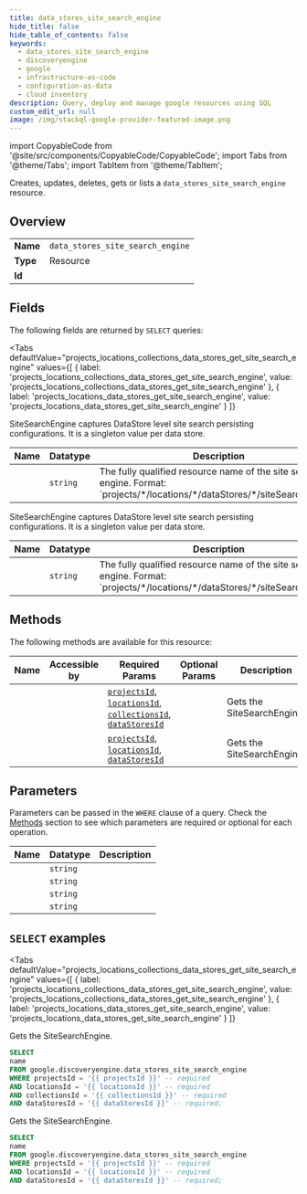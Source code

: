 ```yaml
--- 
title: data_stores_site_search_engine
hide_title: false
hide_table_of_contents: false
keywords:
  - data_stores_site_search_engine
  - discoveryengine
  - google
  - infrastructure-as-code
  - configuration-as-data
  - cloud inventory
description: Query, deploy and manage google resources using SQL
custom_edit_url: null
image: /img/stackql-google-provider-featured-image.png
---
```


import CopyableCode from '@site/src/components/CopyableCode/CopyableCode';
import Tabs from '@theme/Tabs';
import TabItem from '@theme/TabItem';

Creates, updates, deletes, gets or lists a <code>data_stores_site_search_engine</code> resource.

## Overview
<table><tbody>
<tr><td><b>Name</b></td><td><code>data_stores_site_search_engine</code></td></tr>
<tr><td><b>Type</b></td><td>Resource</td></tr>
<tr><td><b>Id</b></td><td><CopyableCode code="google.discoveryengine.data_stores_site_search_engine" /></td></tr>
</tbody></table>

## Fields

The following fields are returned by `SELECT` queries:

<Tabs
    defaultValue="projects_locations_collections_data_stores_get_site_search_engine"
    values={[
        { label: 'projects_locations_collections_data_stores_get_site_search_engine', value: 'projects_locations_collections_data_stores_get_site_search_engine' },
        { label: 'projects_locations_data_stores_get_site_search_engine', value: 'projects_locations_data_stores_get_site_search_engine' }
    ]}
>
<TabItem value="projects_locations_collections_data_stores_get_site_search_engine">

SiteSearchEngine captures DataStore level site search persisting configurations. It is a singleton value per data store.

<table>
<thead>
    <tr>
    <th>Name</th>
    <th>Datatype</th>
    <th>Description</th>
    </tr>
</thead>
<tbody>
<tr>
    <td><CopyableCode code="name" /></td>
    <td><code>string</code></td>
    <td>The fully qualified resource name of the site search engine. Format: `projects/*/locations/*/dataStores/*/siteSearchEngine`</td>
</tr>
</tbody>
</table>
</TabItem>
<TabItem value="projects_locations_data_stores_get_site_search_engine">

SiteSearchEngine captures DataStore level site search persisting configurations. It is a singleton value per data store.

<table>
<thead>
    <tr>
    <th>Name</th>
    <th>Datatype</th>
    <th>Description</th>
    </tr>
</thead>
<tbody>
<tr>
    <td><CopyableCode code="name" /></td>
    <td><code>string</code></td>
    <td>The fully qualified resource name of the site search engine. Format: `projects/*/locations/*/dataStores/*/siteSearchEngine`</td>
</tr>
</tbody>
</table>
</TabItem>
</Tabs>

## Methods

The following methods are available for this resource:

<table>
<thead>
    <tr>
    <th>Name</th>
    <th>Accessible by</th>
    <th>Required Params</th>
    <th>Optional Params</th>
    <th>Description</th>
    </tr>
</thead>
<tbody>
<tr>
    <td><a href="#projects_locations_collections_data_stores_get_site_search_engine"><CopyableCode code="projects_locations_collections_data_stores_get_site_search_engine" /></a></td>
    <td><CopyableCode code="select" /></td>
    <td><a href="#parameter-projectsId"><code>projectsId</code></a>, <a href="#parameter-locationsId"><code>locationsId</code></a>, <a href="#parameter-collectionsId"><code>collectionsId</code></a>, <a href="#parameter-dataStoresId"><code>dataStoresId</code></a></td>
    <td></td>
    <td>Gets the SiteSearchEngine.</td>
</tr>
<tr>
    <td><a href="#projects_locations_data_stores_get_site_search_engine"><CopyableCode code="projects_locations_data_stores_get_site_search_engine" /></a></td>
    <td><CopyableCode code="select" /></td>
    <td><a href="#parameter-projectsId"><code>projectsId</code></a>, <a href="#parameter-locationsId"><code>locationsId</code></a>, <a href="#parameter-dataStoresId"><code>dataStoresId</code></a></td>
    <td></td>
    <td>Gets the SiteSearchEngine.</td>
</tr>
</tbody>
</table>

## Parameters

Parameters can be passed in the `WHERE` clause of a query. Check the [Methods](#methods) section to see which parameters are required or optional for each operation.

<table>
<thead>
    <tr>
    <th>Name</th>
    <th>Datatype</th>
    <th>Description</th>
    </tr>
</thead>
<tbody>
<tr id="parameter-collectionsId">
    <td><CopyableCode code="collectionsId" /></td>
    <td><code>string</code></td>
    <td></td>
</tr>
<tr id="parameter-dataStoresId">
    <td><CopyableCode code="dataStoresId" /></td>
    <td><code>string</code></td>
    <td></td>
</tr>
<tr id="parameter-locationsId">
    <td><CopyableCode code="locationsId" /></td>
    <td><code>string</code></td>
    <td></td>
</tr>
<tr id="parameter-projectsId">
    <td><CopyableCode code="projectsId" /></td>
    <td><code>string</code></td>
    <td></td>
</tr>
</tbody>
</table>

## `SELECT` examples

<Tabs
    defaultValue="projects_locations_collections_data_stores_get_site_search_engine"
    values={[
        { label: 'projects_locations_collections_data_stores_get_site_search_engine', value: 'projects_locations_collections_data_stores_get_site_search_engine' },
        { label: 'projects_locations_data_stores_get_site_search_engine', value: 'projects_locations_data_stores_get_site_search_engine' }
    ]}
>
<TabItem value="projects_locations_collections_data_stores_get_site_search_engine">

Gets the SiteSearchEngine.

```sql
SELECT
name
FROM google.discoveryengine.data_stores_site_search_engine
WHERE projectsId = '{{ projectsId }}' -- required
AND locationsId = '{{ locationsId }}' -- required
AND collectionsId = '{{ collectionsId }}' -- required
AND dataStoresId = '{{ dataStoresId }}' -- required;
```
</TabItem>
<TabItem value="projects_locations_data_stores_get_site_search_engine">

Gets the SiteSearchEngine.

```sql
SELECT
name
FROM google.discoveryengine.data_stores_site_search_engine
WHERE projectsId = '{{ projectsId }}' -- required
AND locationsId = '{{ locationsId }}' -- required
AND dataStoresId = '{{ dataStoresId }}' -- required;
```
</TabItem>
</Tabs>
